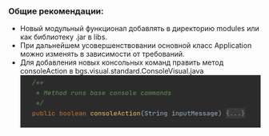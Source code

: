  ### Общие рекомендации:
  
 * Новый модульный функционал добавлять в директорию modules или как библиотеку .jar в libs.
 * При дальнейшем усовершенствовании основной класс Application можно изменять в зависимости от требований.
 * Для добавления новых консольных команд править метод consoleAction в bgs.visual.standard.ConsoleVisual.java  
 ![chess](../images/commands_handler.png) 